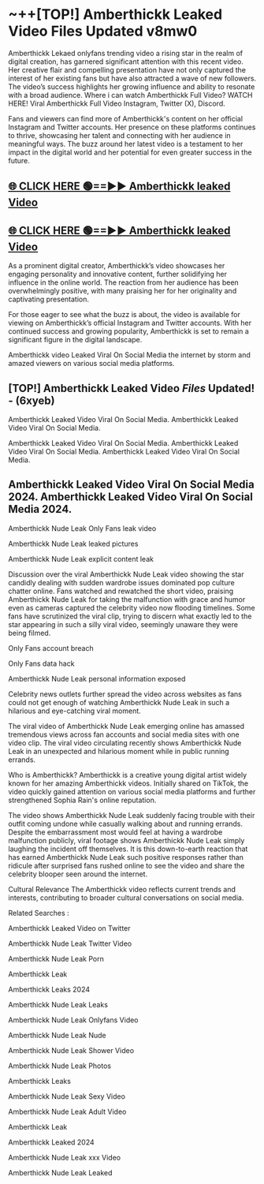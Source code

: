 # ~++[TOP!] Amberthickk Leaked Video Files Updated v8mw0

 Amberthickk Lekaed onlyfans trending video a rising star in the realm of digital creation, has garnered significant attention with this recent video. Her creative flair and compelling presentation have not only captured the interest of her existing fans but have also attracted a wave of new followers. The video’s success highlights her growing influence and ability to resonate with a broad audience.
Where i can watch  Amberthickk Full Video? WATCH HERE! Viral  Amberthickk Full Video Instagram, Twitter (X), Discord.


Fans and viewers can find more of  Amberthickk's content on her official Instagram and Twitter accounts. Her presence on these platforms continues to thrive, showcasing her talent and connecting with her audience in meaningful ways. The buzz around her latest video is a testament to her impact in the digital world and her potential for even greater success in the future.


## [🌐 CLICK HERE 🟢==►►  Amberthickk leaked Video ](https://onlyclips.site?title=Amberthickk&ref=git)

## [🌐 CLICK HERE 🟢==►►  Amberthickk leaked Video ](https://onlyclips.site?title=Amberthickk&ref=git)


As a prominent digital creator,  Amberthickk’s video showcases her engaging personality and innovative content, further solidifying her influence in the online world. The reaction from her audience has been overwhelmingly positive, with many praising her for her originality and captivating presentation.

For those eager to see what the buzz is about, the video is available for viewing on  Amberthickk’s official Instagram and Twitter accounts. With her continued success and growing popularity,  Amberthickk is set to remain a significant figure in the digital landscape.


  Amberthickk video Leaked Viral On Social Media the internet by storm and amazed viewers on various social media platforms.


## [TOP!]  Amberthickk Leaked Video *Files* Updated! - (6xyeb) 

 Amberthickk Leaked Video Viral On Social Media. Amberthickk Leaked Video Viral On Social Media.

 Amberthickk Leaked Video Viral On Social Media. Amberthickk Leaked Video Viral On Social Media. Amberthickk Leaked Video Viral On Social Media.


##  Amberthickk Leaked Video Viral On Social Media 2024. Amberthickk Leaked Video Viral On Social Media 2024.
 Amberthickk Nude Leak Only Fans leak video

 Amberthickk Nude Leak leaked pictures

 Amberthickk Nude Leak explicit content leak

Discussion over the viral  Amberthickk Nude Leak video showing the star candidly dealing with sudden wardrobe issues dominated pop culture chatter online. Fans watched and rewatched the short video, praising  Amberthickk Nude Leak for taking the malfunction with grace and humor even as cameras captured the celebrity video now flooding timelines. Some fans have scrutinized the viral clip, trying to discern what exactly led to the star appearing in such a silly viral video, seemingly unaware they were being filmed.


Only Fans account breach

Only Fans data hack

 Amberthickk Nude Leak personal information exposed

Celebrity news outlets further spread the video across websites as fans could not get enough of watching  Amberthickk Nude Leak in such a hilarious and eye-catching viral moment.


The viral video of  Amberthickk Nude Leak emerging online has amassed tremendous views across fan accounts and social media sites with one video clip. The viral video circulating recently shows  Amberthickk Nude Leak in an unexpected and hilarious moment while in public running errands.


Who is  Amberthickk?  Amberthickk is a creative young digital artist widely known for her amazing  Amberthickk videos. Initially shared on TikTok, the video quickly gained attention on various social media platforms and further strengthened Sophia Rain's online reputation.

The video shows  Amberthickk Nude Leak suddenly facing trouble with their outfit coming undone while casually walking about and running errands. Despite the embarrassment most would feel at having a wardrobe malfunction publicly, viral footage shows  Amberthickk Nude Leak simply laughing the incident off themselves. It is this down-to-earth reaction that has earned  Amberthickk Nude Leak such positive responses rather than ridicule after surprised fans rushed online to see the video and share the celebrity blooper seen around the internet.

Cultural Relevance The  Amberthickk video reflects current trends and interests, contributing to broader cultural conversations on social media.

Related Searches :

 Amberthickk Leaked Video on Twitter

 Amberthickk Nude Leak Twitter Video

 Amberthickk Nude Leak Porn

 Amberthickk Leak 

 Amberthickk Leaks 2024

 Amberthickk Nude Leak Leaks

 Amberthickk Nude Leak Onlyfans Video

 Amberthickk Nude Leak Nude

 Amberthickk Nude Leak Shower Video

 Amberthickk Nude Leak Photos

 Amberthickk Leaks

 Amberthickk Nude Leak Sexy Video

 Amberthickk Nude Leak Adult Video

 Amberthickk Leak

 Amberthickk Leaked 2024

 Amberthickk Nude Leak xxx Video

 Amberthickk Nude Leak Leaked